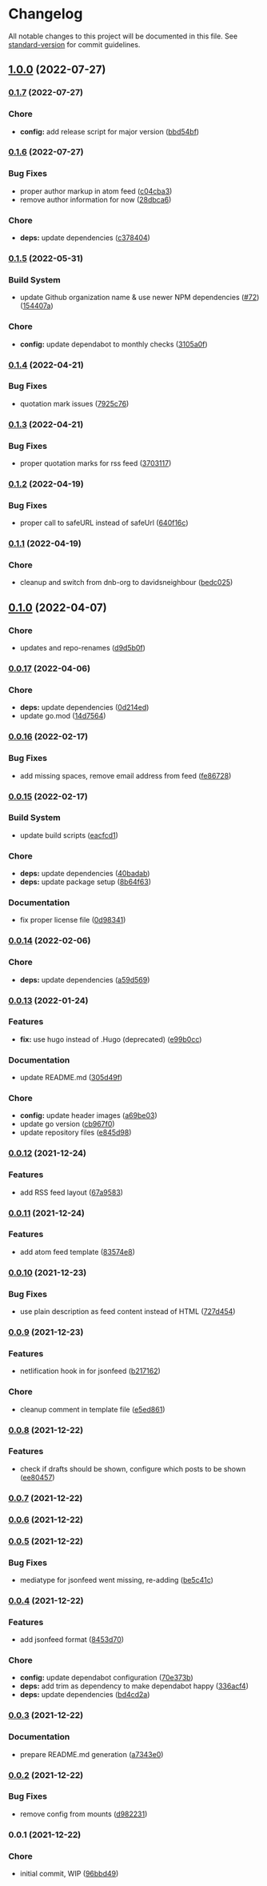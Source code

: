 # Changelog

All notable changes to this project will be documented in this file. See [standard-version](https://github.com/conventional-changelog/standard-version) for commit guidelines.

## [1.0.0](https://github.com/davidsneighbour/hugo-feeds/compare/v0.1.7...v1.0.0) (2022-07-27)

### [0.1.7](https://github.com/davidsneighbour/hugo-feeds/compare/v0.1.6...v0.1.7) (2022-07-27)


### Chore

* **config:** add release script for major version ([bbd54bf](https://github.com/davidsneighbour/hugo-feeds/commit/bbd54bfdc14cdda285309d5ec881f66d90288bf8))

### [0.1.6](https://github.com/davidsneighbour/hugo-feeds/compare/v0.1.5...v0.1.6) (2022-07-27)


### Bug Fixes

* proper author markup in atom feed ([c04cba3](https://github.com/davidsneighbour/hugo-feeds/commit/c04cba3368c772c5dde91aa4d434f3c62e99cadc))
* remove author information for now ([28dbca6](https://github.com/davidsneighbour/hugo-feeds/commit/28dbca69790f3dc4deda97459ec0c648764ad60b))


### Chore

* **deps:** update dependencies ([c378404](https://github.com/davidsneighbour/hugo-feeds/commit/c37840482e62924a155747fab0434b6556db8305))

### [0.1.5](https://github.com/davidsneighbour/hugo-feeds/compare/v0.1.4...v0.1.5) (2022-05-31)


### Build System

* update Github organization name & use newer NPM dependencies ([#72](https://github.com/davidsneighbour/hugo-feeds/issues/72)) ([154407a](https://github.com/davidsneighbour/hugo-feeds/commit/154407a3cc198559db67b1cc79aa91c8066c7fe1))


### Chore

* **config:** update dependabot to monthly checks ([3105a0f](https://github.com/davidsneighbour/hugo-feeds/commit/3105a0f6e9e10aa6e27785f823b0f508746f10de))

### [0.1.4](https://github.com/davidsneighbour/hugo-feeds/compare/v0.1.3...v0.1.4) (2022-04-21)


### Bug Fixes

* quotation mark issues ([7925c76](https://github.com/davidsneighbour/hugo-feeds/commit/7925c768c14c9b2c912a07ba47ff93247e8c18a4))

### [0.1.3](https://github.com/davidsneighbour/hugo-feeds/compare/v0.1.2...v0.1.3) (2022-04-21)


### Bug Fixes

* proper quotation marks for rss feed ([3703117](https://github.com/davidsneighbour/hugo-feeds/commit/3703117d34a2bdc215078dd95f052344d905a576))

### [0.1.2](https://github.com/davidsneighbour/hugo-feeds/compare/v0.1.1...v0.1.2) (2022-04-19)


### Bug Fixes

* proper call to safeURL instead of safeUrl ([640f16c](https://github.com/davidsneighbour/hugo-feeds/commit/640f16c24c5cf6d6c5b07367b31f22297c391218))

### [0.1.1](https://github.com/davidsneighbour/hugo-feeds/compare/v0.1.0...v0.1.1) (2022-04-19)


### Chore

* cleanup and switch from dnb-org to davidsneighbour ([bedc025](https://github.com/davidsneighbour/hugo-feeds/commit/bedc0253378bb9dcda6f60d64a453b22fc2b00fe))

## [0.1.0](https://github.com/davidsneighbour/hugo-feeds/compare/v0.0.17...v0.1.0) (2022-04-07)


### Chore

* updates and repo-renames ([d9d5b0f](https://github.com/davidsneighbour/hugo-feeds/commit/d9d5b0f37982885f93353f1c55f472890fe23332))

### [0.0.17](https://github.com/davidsneighbour/hugo-feeds/compare/v0.0.16...v0.0.17) (2022-04-06)


### Chore

* **deps:** update dependencies ([0d214ed](https://github.com/davidsneighbour/hugo-feeds/commit/0d214ed17d83bda648bd1310c9744aa05ed7eb38))
* update go.mod ([14d7564](https://github.com/davidsneighbour/hugo-feeds/commit/14d7564893e1db7d6a6d9a7a8f3c045102b02ed1))

### [0.0.16](https://github.com/davidsneighbour/hugo-feeds/compare/v0.0.15...v0.0.16) (2022-02-17)


### Bug Fixes

* add missing spaces, remove email address from feed ([fe86728](https://github.com/davidsneighbour/hugo-feeds/commit/fe86728f306984db732a78d6e9aa682de1a73670))

### [0.0.15](https://github.com/davidsneighbour/hugo-feeds/compare/v0.0.14...v0.0.15) (2022-02-17)


### Build System

* update build scripts ([eacfcd1](https://github.com/davidsneighbour/hugo-feeds/commit/eacfcd16356321d3736ede20195f89afe319b094))


### Chore

* **deps:** update dependencies ([40badab](https://github.com/davidsneighbour/hugo-feeds/commit/40badabfd80f09cbb7665475648e056d5cdaca62))
* **deps:** update package setup ([8b64f63](https://github.com/davidsneighbour/hugo-feeds/commit/8b64f6312b958d28e9f5de9cd40644b7af062ced))


### Documentation

* fix proper license file ([0d98341](https://github.com/davidsneighbour/hugo-feeds/commit/0d983412fb97a1b39aa785440442a5047f7204e8))

### [0.0.14](https://github.com/davidsneighbour/hugo-feeds/compare/v0.0.13...v0.0.14) (2022-02-06)


### Chore

* **deps:** update dependencies ([a59d569](https://github.com/davidsneighbour/hugo-feeds/commit/a59d56961b8046c404d4795375d983c8dc63ac59))

### [0.0.13](https://github.com/davidsneighbour/hugo-feeds/compare/v0.0.12...v0.0.13) (2022-01-24)


### Features

* **fix:** use hugo instead of .Hugo (deprecated) ([e99b0cc](https://github.com/davidsneighbour/hugo-feeds/commit/e99b0cc56fd6df9cdc2588e17cec47685127825a))


### Documentation

* update README.md ([305d49f](https://github.com/davidsneighbour/hugo-feeds/commit/305d49f281ac2b7a5ceec0ff06a32aeeb7921823))


### Chore

* **config:** update header images ([a69be03](https://github.com/davidsneighbour/hugo-feeds/commit/a69be03475d02275cc20b6f21eef2ae54c257756))
* update go version ([cb967f0](https://github.com/davidsneighbour/hugo-feeds/commit/cb967f0556184025d79747ddfebe2d80fd183993))
* update repository files ([e845d98](https://github.com/davidsneighbour/hugo-feeds/commit/e845d980f599dccd53ee55c12775120866f9d554))

### [0.0.12](https://github.com/davidsneighbour/hugo-feeds/compare/v0.0.11...v0.0.12) (2021-12-24)


### Features

* add RSS feed layout ([67a9583](https://github.com/davidsneighbour/hugo-feeds/commit/67a9583b97fd93977399e35513f3bf04cbaa603f))

### [0.0.11](https://github.com/davidsneighbour/hugo-feeds/compare/v0.0.10...v0.0.11) (2021-12-24)


### Features

* add atom feed template ([83574e8](https://github.com/davidsneighbour/hugo-feeds/commit/83574e8b6a42944fa31ecf0be77a5777056516ae))

### [0.0.10](https://github.com/davidsneighbour/hugo-feeds/compare/v0.0.9...v0.0.10) (2021-12-23)


### Bug Fixes

* use plain description as feed content instead of HTML ([727d454](https://github.com/davidsneighbour/hugo-feeds/commit/727d454d38694cf2c3fb46712850a4e7de1a6024))

### [0.0.9](https://github.com/davidsneighbour/hugo-feeds/compare/v0.0.8...v0.0.9) (2021-12-23)


### Features

* netlification hook in for jsonfeed ([b217162](https://github.com/davidsneighbour/hugo-feeds/commit/b217162eaf5fc710c1c58e7387bc298d964d7948))


### Chore

* cleanup comment in template file ([e5ed861](https://github.com/davidsneighbour/hugo-feeds/commit/e5ed861ac067d84294e83977186c801adf1b883e))

### [0.0.8](https://github.com/davidsneighbour/hugo-feeds/compare/v0.0.7...v0.0.8) (2021-12-22)


### Features

* check if drafts should be shown, configure which posts to be shown ([ee80457](https://github.com/davidsneighbour/hugo-feeds/commit/ee80457d5505e65f865bf8a1efc9dc033b9bc061))

### [0.0.7](https://github.com/davidsneighbour/hugo-feeds/compare/v0.0.6...v0.0.7) (2021-12-22)

### [0.0.6](https://github.com/davidsneighbour/hugo-feeds/compare/v0.0.5...v0.0.6) (2021-12-22)

### [0.0.5](https://github.com/davidsneighbour/hugo-feeds/compare/v0.0.4...v0.0.5) (2021-12-22)


### Bug Fixes

* mediatype for jsonfeed went missing, re-adding ([be5c41c](https://github.com/davidsneighbour/hugo-feeds/commit/be5c41c7b9dfe5bf55afbb541ed738128f3fde6c))

### [0.0.4](https://github.com/davidsneighbour/hugo-feeds/compare/v0.0.3...v0.0.4) (2021-12-22)


### Features

* add jsonfeed format ([8453d70](https://github.com/davidsneighbour/hugo-feeds/commit/8453d70d04955eed26cf8e03f9c170d1d6440736))


### Chore

* **config:** update dependabot configuration ([70e373b](https://github.com/davidsneighbour/hugo-feeds/commit/70e373b17c8a58dcc72943e4a568f64c3794e5d7))
* **deps:** add trim as dependency to make dependabot happy ([336acf4](https://github.com/davidsneighbour/hugo-feeds/commit/336acf4162d7eeaea733d4f55454e9cdbb42ee4f))
* **deps:** update dependencies ([bd4cd2a](https://github.com/davidsneighbour/hugo-feeds/commit/bd4cd2ac2cf7027a4e056a8dad58abfed3d2f4b7))

### [0.0.3](https://github.com/davidsneighbour/hugo-feeds/compare/v0.0.2...v0.0.3) (2021-12-22)


### Documentation

* prepare README.md generation ([a7343e0](https://github.com/davidsneighbour/hugo-feeds/commit/a7343e03f77dcd565bade6aac25c74f6fbb80da1))

### [0.0.2](https://github.com/davidsneighbour/hugo-feeds/compare/v0.0.1...v0.0.2) (2021-12-22)


### Bug Fixes

* remove config from mounts ([d982231](https://github.com/davidsneighbour/hugo-feeds/commit/d982231ae712cc1cb2e6a7b9e78430c3d0207472))

### 0.0.1 (2021-12-22)


### Chore

* initial commit, WIP ([96bbd49](https://github.com/davidsneighbour/hugo-feeds/commit/96bbd494b07837a43274d3a0d9b8f14ff6bfb677))
